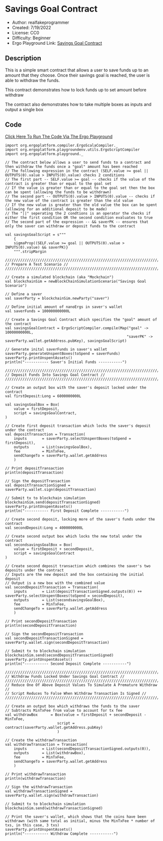 # Savings Goal Contract

- Author: realfakeprogrammer
- Created: 7/19/2022
- License: CC0
- Difficulty: Beginner
- Ergo Playground Link: [Savings Goal Contract](https://scastie.scala-lang.org/LsXG9ehaQHi1dzPL2VRjaw)

## Description

This is a simple smart contract that allows a user to save funds up to an amount that they choose. Once their savings goal is reached, the user is able to withdraw the funds.

This contract demonstrates how to lock funds up to set amount before withdraw

The contract also demonstrates how to take multiple boxes as inputs and output a single box

## Code

[Click Here To Run The Code Via The Ergo Playground](https://scastie.scala-lang.org/LsXG9ehaQHi1dzPL2VRjaw)

    import org.ergoplatform.compiler.ErgoScalaCompiler._
    import org.ergoplatform.playgroundenv.utils.ErgoScriptCompiler
    import org.ergoplatform.playground._
    
    // The contract below allows a user to send funds to a contract and then withdraw the funds once a "goal" amount has been reached
    // The following expression in the contract (SELF.value >= goal || OUTPUTS(0).value > INPUTS(0).value) checks 2 conditions
    // The first part -- SELF.value >= goal -- checks if the value of the contract is greater than or equal to the goal set
    // If the value is greater than or equal to the goal set then the box can be spent (allowing the funds to be withdrawn)
    // The second part -- OUTPUTS(0).value > INPUTS(0).value -- checks if the new value of the contract is greater than the old value
    // If the new value is greater than the old value the box can be spent (allowing for an additional deposit to be made)
    // The "||" seperating the 2 condtions is an operator the checks if either the first condition OR the second condition evaluates to true
    // The second part of the expression -- && saverPK -- ensures that only the saver can withdraw or deposit funds to the contract

    val savingsGoalScript = s"""
        {
        sigmaProp((SELF.value >= goal || OUTPUTS(0).value > INPUTS(0).value) && saverPK)}
        """.stripMargin

    ///////////////////////////////////////////////////////////////////////////////////
    // Prepare A Test Scenario //
    ///////////////////////////////////////////////////////////////////////////////////

    // Create a simulated blockchain (aka "Mockchain")
    val blockchainSim = newBlockChainSimulationScenario("Savings Goal Scenario")

    // Define a saver
    val saverParty = blockchainSim.newParty("saver")

    // Define initial amount of nanoErgs in saver's wallet
    val saverFunds = 100000000000L

    // Create a Savings Goal Contract which specifies the "goal" amount of the contract
    val savingsGoalContract = ErgoScriptCompiler.compile(Map("goal" -> 10000000000L,
                                                            "saverPK" -> saverParty.wallet.getAddress.pubKey), savingsGoalScript)

    // Generate inital saverFunds in saver's wallet
    saverParty.generateUnspentBoxes(toSpend = saverFunds)
    saverParty.printUnspentAssets()
    println("----------- Saver's Initial Funds -----------")

    ///////////////////////////////////////////////////////////////////////////////////
    // Deposit Funds Into Savings Goal Contract //
    ///////////////////////////////////////////////////////////////////////////////////

    // Create an output box with the saver's deposit locked under the contract
    val firstDeposit:Long = 6000000000L

    val savingsGoalBox = Box(
        value = firstDeposit,
        script = savingsGoalContract,
    )

    // Create first deposit transaction which locks the saver's deposit under the contract
    val depositTransaction = Transaction(
        inputs       = saverParty.selectUnspentBoxes(toSpend = firstDeposit),
        outputs      = List(savingsGoalBox),
        fee          = MinTxFee,
        sendChangeTo = saverParty.wallet.getAddress
        )

    // Print depositTransaction
    println(depositTransaction)

    // Sign the depositTransaction
    val depositTransactionSigned = saverParty.wallet.sign(depositTransaction)

    // Submit tx to blockchain simulation
    blockchainSim.send(depositTransactionSigned)
    saverParty.printUnspentAssets()
    println("----------- First Deposit Complete -----------")
    
    // Create second deposit, locking more of the saver's funds under the contract
    val secondDeposit:Long = 4000000000L

    // Create second output box which locks the new total under the contract
    val secondsavingsGoalBox = Box(
        value = firstDeposit + secondDeposit,
        script = savingsGoalContract
    )

    // Create second deposit transaction which combines the saver's two deposits under the contract
    // Inputs are the new deposit and the box containing the initial deposit
    // Output is a new box with the combined value 
    val secondDepositTransaction = Transaction(
        inputs       = List(depositTransactionSigned.outputs(0)) ++ saverParty.selectUnspentBoxes(toSpend = secondDeposit),
        outputs      = List(secondsavingsGoalBox),
        fee          = MinTxFee,
        sendChangeTo = saverParty.wallet.getAddress
        )

    // Print secondDepositTransaction
    println(secondDepositTransaction)

    // Sign the secondDepositTransaction
    val secondDepositTransactionSigned = saverParty.wallet.sign(secondDepositTransaction)

    // Submit tx to blockchain simulation
    blockchainSim.send(secondDepositTransactionSigned)
    saverParty.printUnspentAssets()
    println("----------- Second Deposit Complete -----------")
    
    ///////////////////////////////////////////////////////////////////////////////////
    // Withdraw Funds Locked Under Savings Goal Contract //
    ///////////////////////////////////////////////////////////////////////////////////
    // Reduce One Of Above Deposit Values To Simulate A Premature Withdraw //
    // Script Reduces To False When Withdraw Transaction Is Signed //
    ///////////////////////////////////////////////////////////////////////////////////

    // Create an output box which withdraws the funds to the saver
    // Subtracts MinTxFee from value to account for tx fee
    val withdrawBox      = Box(value = firstDeposit + secondDeposit - MinTxFee,
                            script = contract(saverParty.wallet.getAddress.pubKey)
                            )

    // Create the withdrawTransaction
    val withdrawTransaction = Transaction(
        inputs       = List(secondDepositTransactionSigned.outputs(0)),
        outputs      = List(withdrawBox),
        fee          = MinTxFee,
        sendChangeTo = saverParty.wallet.getAddress
        )

    // Print withdrawTransaction
    println(withdrawTransaction)

    // Sign the withdrawTransaction
    val withdrawTransactionSigned = saverParty.wallet.sign(withdrawTransaction)

    // Submit tx to blockchain simulation
    blockchainSim.send(withdrawTransactionSigned)

    // Print the saver's wallet, which shows that the coins have been withdrawn (with same total as initial, minus the MinTxFee * number of txs, in this case, 3 txs)
    saverParty.printUnspentAssets()
    println("----------- Withdraw Complete -----------")

